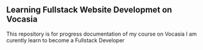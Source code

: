 ## Learning Fullstack Website Developmet on Vocasia

This repository is for progress documentation of my course on Vocasia
I am curently learn to become a Fullstack Developer